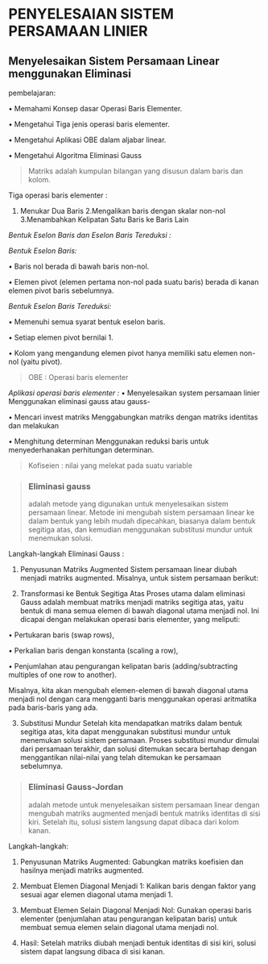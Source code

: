 # PENYELESAIAN SISTEM PERSAMAAN LINIER
## Menyelesaikan Sistem Persamaan Linear menggunakan Eliminasi

pembelajaran:

• Memahami Konsep dasar Operasi Baris Elementer.

• Mengetahui Tiga jenis operasi baris elementer.

• Mengetahui Aplikasi OBE dalam aljabar linear.

• Mengetahui Algoritma Eliminasi Gauss


> Matriks adalah kumpulan bilangan yang disusun dalam baris dan kolom.


Tiga operasi baris elementer :
1. Menukar Dua Baris
2.Mengalikan baris dengan skalar non-nol
3.Menambahkan Kelipatan Satu Baris ke Baris Lain


*Bentuk Eselon Baris dan Eselon Baris Tereduksi :*

*Bentuk Eselon Baris:*

• Baris nol berada di bawah baris non-nol.

• Elemen pivot (elemen pertama non-nol pada suatu baris) berada di kanan elemen pivot baris sebelumnya.


*Bentuk Eselon Baris Tereduksi:*

• Memenuhi semua syarat bentuk eselon baris.

• Setiap elemen pivot bernilai 1.

• Kolom yang mengandung elemen pivot hanya memiliki satu elemen non-nol (yaitu pivot).


> OBE : Operasi baris elementer

*Aplikasi operasi baris elementer :*
• Menyelesaikan system persamaan linier
Menggunakan eliminasi gauss atau gauss-

• Mencari invest matriks
Menggabungkan matriks dengan matriks identitas dan melakukan

• Menghitung determinan
Menggunakan reduksi baris untuk menyederhanakan perhitungan determinan.


> Kofiseien : nilai yang melekat pada suatu variable


> ### Eliminasi gauss
> adalah metode yang digunakan untuk menyelesaikan sistem persamaan linear. Metode ini mengubah sistem persamaan linear ke dalam bentuk yang lebih mudah dipecahkan, biasanya dalam bentuk segitiga atas, dan kemudian menggunakan substitusi mundur untuk menemukan solusi.

Langkah-langkah Eliminasi Gauss :
1. Penyusunan Matriks Augmented
Sistem persamaan linear diubah menjadi matriks augmented. Misalnya, untuk sistem persamaan berikut:

2. Transformasi ke Bentuk Segitiga Atas
Proses utama dalam eliminasi Gauss adalah membuat matriks menjadi matriks segitiga atas, yaitu bentuk di mana semua elemen di bawah diagonal utama menjadi nol. Ini dicapai dengan melakukan operasi baris elementer, yang meliputi:

• Pertukaran baris (swap rows),

• Perkalian baris dengan konstanta (scaling a row),

• Penjumlahan atau pengurangan kelipatan baris (adding/subtracting multiples of one row to another).

Misalnya, kita akan mengubah elemen-elemen di bawah diagonal utama menjadi nol dengan cara mengganti baris menggunakan operasi aritmatika pada baris-baris yang ada.

3. Substitusi Mundur
Setelah kita mendapatkan matriks dalam bentuk segitiga atas, kita dapat menggunakan substitusi mundur untuk menemukan solusi sistem persamaan. Proses substitusi mundur dimulai dari persamaan terakhir, dan solusi ditemukan secara bertahap dengan menggantikan nilai-nilai yang telah ditemukan ke persamaan sebelumnya.


> ### Eliminasi Gauss-Jordan 
> adalah metode untuk menyelesaikan sistem persamaan linear dengan mengubah matriks augmented menjadi bentuk matriks identitas di sisi kiri. Setelah itu, solusi sistem langsung dapat dibaca dari kolom kanan.

Langkah-langkah:

1. Penyusunan Matriks Augmented: Gabungkan matriks koefisien dan hasilnya menjadi matriks augmented.

2. Membuat Elemen Diagonal Menjadi 1: Kalikan baris dengan faktor yang sesuai agar elemen diagonal utama menjadi 1.

3. Membuat Elemen Selain Diagonal Menjadi Nol: Gunakan operasi baris elementer (penjumlahan atau pengurangan kelipatan baris) untuk membuat semua elemen selain diagonal utama menjadi nol.

4. Hasil: Setelah matriks diubah menjadi bentuk identitas di sisi kiri, solusi sistem dapat langsung dibaca di sisi kanan.